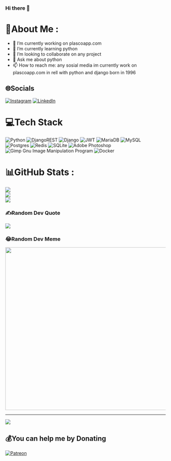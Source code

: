 ### Hi there 👋


# 💫About Me :
- 🔭 I’m currently working on plascoapp.com
- 🌱 I’m currently learning python
- 👯 I’m looking to collaborate on any project
- 💬 Ask me about python
- 📫 How to reach me: any sosial media
im currently work on plascoapp.com
in rell with python and django
born in 1996

## 🌐Socials
[![Instagram](https://img.shields.io/badge/Instagram-%23E4405F.svg?logo=Instagram&logoColor=white)](https://instagram.com/vahidtwo ) [![LinkedIn](https://img.shields.io/badge/LinkedIn-%230077B5.svg?logo=linkedin&logoColor=white)](https://linkedin.com/in/vahidtwo) 

# 💻Tech Stack
![Python](https://img.shields.io/badge/python-3670A0?style=for-the-badge&logo=python&logoColor=ffdd54) ![DjangoREST](https://img.shields.io/badge/DJANGO-REST-ff1709?style=for-the-badge&logo=django&logoColor=white&color=ff1709&labelColor=gray) ![Django](https://img.shields.io/badge/django-%23092E20.svg?style=for-the-badge&logo=django&logoColor=white) ![JWT](https://img.shields.io/badge/JWT-black?style=for-the-badge&logo=JSON%20web%20tokens) ![MariaDB](https://img.shields.io/badge/MariaDB-003545?style=for-the-badge&logo=mariadb&logoColor=white) ![MySQL](https://img.shields.io/badge/mysql-%2300f.svg?style=for-the-badge&logo=mysql&logoColor=white) ![Postgres](https://img.shields.io/badge/postgres-%23316192.svg?style=for-the-badge&logo=postgresql&logoColor=white) ![Redis](https://img.shields.io/badge/redis-%23DD0031.svg?style=for-the-badge&logo=redis&logoColor=white) ![SQLite](https://img.shields.io/badge/sqlite-%2307405e.svg?style=for-the-badge&logo=sqlite&logoColor=white) ![Adobe Photoshop](https://img.shields.io/badge/adobephotoshop-%2331A8FF.svg?style=for-the-badge&logo=adobephotoshop&logoColor=white) ![Gimp Gnu Image Manipulation Program](https://img.shields.io/badge/Gimp-657D8B?style=for-the-badge&logo=gimp&logoColor=FFFFFF) ![Docker](https://img.shields.io/badge/docker-%230db7ed.svg?style=for-the-badge&logo=docker&logoColor=white)
# 📊GitHub Stats :
![](https://github-readme-stats.vercel.app/api?username=vahidtwo&theme=dark&hide_border=true&include_all_commits=true&count_private=true)<br/>
![](https://github-readme-streak-stats.herokuapp.com/?user=vahidtwo&theme=dark&hide_border=true)<br/>
![](https://github-readme-stats.vercel.app/api/top-langs/?username=vahidtwo&theme=dark&hide_border=true&include_all_commits=true&count_private=true&layout=compact)

### ✍️Random Dev Quote
![](https://quotes-github-readme.vercel.app/api?type=horizontal&theme=dark)

### 😂Random Dev Meme
<img src="https://random-memer.herokuapp.com/" width="512px"/>

---
![](https://komarev.com/ghpvc/?username=vahidtwo&label=Visitors+Count&color=brightgreen)

  ## 💰You can help me by Donating
  [![Patreon](https://img.shields.io/badge/Patreon-F96854?style=for-the-badge&logo=patreon&logoColor=white)](https://patreon.com/vahidtwo) 
